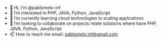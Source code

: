 - 👋 Hi, I’m @pablomelo-inf
- 👀 I’m interested in PHP, JAVA, Python, JavaScript
- 🌱 I’m currently learning cloud technologies to scaling applications 
- 💞️ I’m looking to collaborate on projects relate solutions where  have  PHP, JAVA, Python, JavaScript
- 📫 How to reach me email: pablomelo.inf@gmail.com

<!---
pablomelo-inf/pablomelo-inf is a ✨ special ✨ repository because its `README.md` (this file) appears on your GitHub profile.
You can click the Preview link to take a look at your changes.
--->
